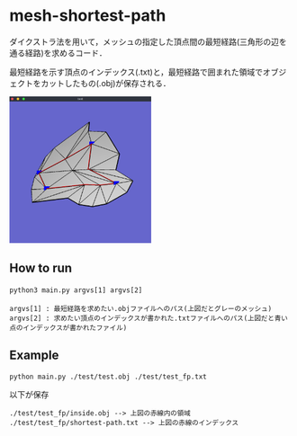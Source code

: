 # mesh-shortest-path
ダイクストラ法を用いて，メッシュの指定した頂点間の最短経路(三角形の辺を通る経路)を求めるコード．  

最短経路を示す頂点のインデックス(.txt)と，最短経路で囲まれた領域でオブジェクトをカットしたもの(.obj)が保存される．


<img src="./test/example-figure.png" width=50%>


## How to run

```
python3 main.py argvs[1] argvs[2]

argvs[1] : 最短経路を求めたい.objファイルへのパス(上図だとグレーのメッシュ)
argvs[2] : 求めたい頂点のインデックスが書かれた.txtファイルへのパス(上図だと青い点のインデックスが書かれたファイル)
```


## Example

```
python main.py ./test/test.obj ./test/test_fp.txt
```

以下が保存

```
./test/test_fp/inside.obj --> 上図の赤線内の領域
./test/test_fp/shortest-path.txt --> 上図の赤線のインデックス
```
